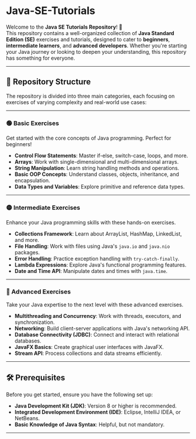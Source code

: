 # Java-SE-Tutorials

Welcome to the **Java SE Tutorials Repository**! 🌟  
This repository contains a well-organized collection of **Java Standard Edition (SE)** exercises and tutorials, designed to cater to **beginners**, **intermediate learners**, and **advanced developers**. Whether you're starting your Java journey or looking to deepen your understanding, this repository has something for everyone.

---

## 📂 Repository Structure

The repository is divided into three main categories, each focusing on exercises of varying complexity and real-world use cases:

---

### **🟢 Basic Exercises**
Get started with the core concepts of Java programming. Perfect for beginners!  
- **Control Flow Statements**: Master if-else, switch-case, loops, and more.
- **Arrays**: Work with single-dimensional and multi-dimensional arrays.
- **String Manipulation**: Learn string handling methods and operations.
- **Basic OOP Concepts**: Understand classes, objects, inheritance, and encapsulation.
- **Data Types and Variables**: Explore primitive and reference data types.

---

### **🟡 Intermediate Exercises**
Enhance your Java programming skills with these hands-on exercises.  
- **Collections Framework**: Learn about ArrayList, HashMap, LinkedList, and more.
- **File Handling**: Work with files using Java's `java.io` and `java.nio` packages.
- **Error Handling**: Practice exception handling with `try-catch-finally`.
- **Lambda Expressions**: Explore Java's functional programming features.
- **Date and Time API**: Manipulate dates and times with `java.time`.

---

### **🔴 Advanced Exercises**
Take your Java expertise to the next level with these advanced exercises.  
- **Multithreading and Concurrency**: Work with threads, executors, and synchronization.
- **Networking**: Build client-server applications with Java's networking API.
- **Database Connectivity (JDBC)**: Connect and interact with relational databases.
- **JavaFX Basics**: Create graphical user interfaces with JavaFX.
- **Stream API**: Process collections and data streams efficiently.

---

## 🛠️ Prerequisites

Before you get started, ensure you have the following set up:
- **Java Development Kit (JDK)**: Version 8 or higher is recommended.
- **Integrated Development Environment (IDE)**: Eclipse, IntelliJ IDEA, or NetBeans.
- **Basic Knowledge of Java Syntax**: Helpful, but not mandatory.

---



